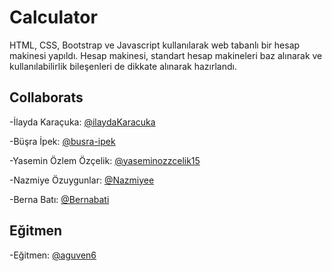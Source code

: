# Calculator
HTML, CSS, Bootstrap ve Javascript kullanılarak web tabanlı bir hesap makinesi yapıldı. 
Hesap makinesi, standart hesap makineleri baz alınarak ve kullanılabilirlik bileşenleri de dikkate alınarak hazırlandı. 

## Collaborats
-İlayda Karaçuka:  [@ilaydaKaracuka](https://github.com/ilaydaKaracuka)  

-Büşra İpek:  [@busra-ipek](https://github.com/busra-ipek)

-Yasemin Özlem Özçelik:  [@yaseminozzcelik15](https://github.com/yaseminozzcelik15)

-Nazmiye Özuygunlar:  [@Nazmiyee](https://github.com/Nazmiyee)

-Berna Batı:  [@Bernabati](https://github.com/Bernabati)

## Eğitmen
-Eğitmen:  [@aguven6](https://github.com/aguven6)
